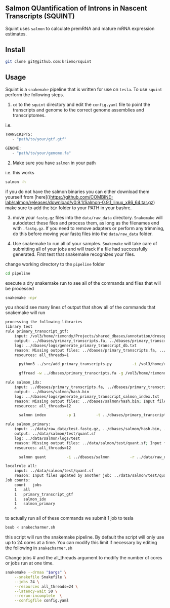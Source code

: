 
## Salmon QUantification of Introns in Nascent Transcripts (SQUINT)

Squint uses `salmon` to calculate premRNA and mature mRNA expression estimates. 

## Install

```bash
git clone git@github.com:kriemo/squint
```

## Usage

Squint is a `snakemake` pipeline that is written for use on `tesla`. To use `squint` 
perform the following steps.

1) `cd` to the `squint` directory and edit the `config.yaml` file to point the transcripts and genome to the correct 
   genome assemblies and transcriptomes. 

i.e.
```bash
TRANSCRIPTS:
   - "path/to/your/gtf.gtf"

GENOME:
   - "path/to/your/genome.fa"
```

2) Make sure you have `salmon` in your path

i.e. this works
```bash
salmon -h
```

if you do not have the salmon binaries you can either download them yourself from [here]((https://github.com/COMBINE-lab/salmon/releases/download/v0.9.1/Salmon-0.9.1_linux_x86_64.tar.gz)
make sure to add the `bin` folder to your PATH in your bashrc. 

3) move your `fastq.gz` files into the `data/raw_data` directory. `Snakemake` will autodetect these files and process
them, as long as the filenames end with `.fastq.gz`. If you need to remove adapters or perform any trimming, do this
before moving your fastq files into the `data/raw_data` folder.

4) Use snakemake to run all of your samples. `Snakemake` will take care of submitting all of your jobs and will track if
a file had successfully generated. First test that snakemake recognizes your files.

change working directory to the `pipeline` folder
```bash
cd pipeline
```

execute a dry snakemake run to see all of the commands and files that will be processed

```bash
snakemake -npr 
```

you should see many lines of output that show all of the commands that snakemake will run


```bash
processing the following libraries
library test
rule primary_transcript_gtf:
    input: /vol3/home/riemondy/Projects/shared_dbases/annotation/drosophila/Drosophila_melanogaster.BDGP6.84.gtf
    output: ../dbases/primary_transcripts.fa, ../dbases/primary_transcripts.gtf
    log: ../dbases/logs/generate_primary_transcript_db.txt
    reason: Missing output files: ../dbases/primary_transcripts.fa, ../dbases/primary_transcripts.gtf
    resources: all_threads=1

      python3 ../src/add_primary_transcripts.py         -i /vol3/home/riemondy/Projects/shared_dbases/annotation/drosophila/Drosophila_melanogaster.BDGP6.84.gtf         -r "gene"         -a "gene_id" > ../dbases/primary_transcripts.gtf

      gffread -w ../dbases/primary_transcripts.fa -g /vol3/home/riemondy/Projects/shared_dbases/genomes/drosophila/Drosophila_melanogaster.BDGP6.dna.toplevel.fa ../dbases/primary_transcripts.gtf

rule salmon_idx:
    input: ../dbases/primary_transcripts.fa, ../dbases/primary_transcripts.gtf
    output: ../dbases/salmon/hash.bin
    log: ../dbases/logs/generate_primary_transcript_salmon_index.txt
    reason: Missing output files: ../dbases/salmon/hash.bin; Input files updated by another job: ../dbases/primary_transcripts.fa, ../dbases/primary_transcripts.gtf
    resources: all_threads=12

      salmon index         -p 1         -t ../dbases/primary_transcripts.fa         --type "quasi"         -i ../dbases/salmon

rule salmon_primary:
    input: ../data/raw_data/test.fastq.gz, ../dbases/salmon/hash.bin, ../dbases/primary_transcripts.gtf
    output: ../data/salmon/test/quant.sf
    log: ../data/salmon/logs/test
    reason: Missing output files: ../data/salmon/test/quant.sf; Input files updated by another job: ../dbases/salmon/hash.bin, ../dbases/primary_transcripts.gtf
    resources: all_threads=12

      salmon quant         -i ../dbases/salmon         -r ../data/raw_data/test.fastq.gz         -o ../data/salmon/test         -p 1         --numBootstraps 50         --libType 'SR'         -g ../dbases/primary_transcripts.gtf

localrule all:
    input: ../data/salmon/test/quant.sf
    reason: Input files updated by another job: ../data/salmon/test/quant.sf
Job counts:
    count   jobs
    1   all
    1   primary_transcript_gtf
    1   salmon_idx
    1   salmon_primary
    4
```

to actually run all of these commands we submit 1 job to tesla

```bash
bsub < snakecharmer.sh
```

this script will run the snakemake pipeline. By default the script will only use up to 24 cores at a time. 
You can modify this limit if necessary by editing the following in `snakecharmer.sh`

Change jobs # and the all_threads argument to modify the number of cores or jobs run at one time. 
```bash
snakemake --drmaa "$args" \
    --snakefile Snakefile \
    --jobs 24 \
    --resources all_threads=24 \
    --latency-wait 50 \
    --rerun-incomplete  \
    --configfile config.yaml
```

